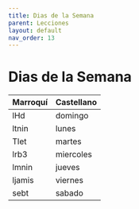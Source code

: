 ```yaml
---
title: Dias de la Semana
parent: Lecciones
layout: default
nav_order: 13
---
```


# Dias de la Semana

| Marroquí | Castellano |
|:---------|:-----------|
| lHd      | domingo    |
| ltnin    | lunes      |
| Tlet     | martes     |
| lrb3     | miercoles  |
| lmnin    | jueves     |
| ljamis   | viernes    |
| sebt     | sabado     |
